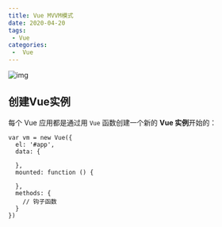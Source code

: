 ```yaml
---
title: Vue MVVM模式
date: 2020-04-20
tags:
 - Vue
categories:
 -  Vue
---
```


![img](https://cn.vuejs.org/images/lifecycle.png)

## 创建Vue实例

每个 Vue 应用都是通过用 `Vue` 函数创建一个新的 **Vue 实例**开始的：

```
var vm = new Vue({
  el: '#app',
  data: {
    
  },
  mounted: function () {
    
  },
  methods: {
    // 钩子函数
  }
})
```
